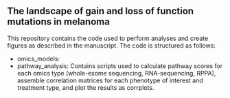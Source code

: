 ## The landscape of gain and loss of function mutations in melanoma
This repository contains the code used to perform analyses and create figures as described in the manuscript. The code is structured as follows:
- omics_models:
- pathway_analysis: Contains scripts used to calculate pathway scores for each omics type (whole-exome sequencing, RNA-sequencing, RPPA), assemble correlation matrices for each phenotype of interest and treatment type, and plot the results as corrplots.
